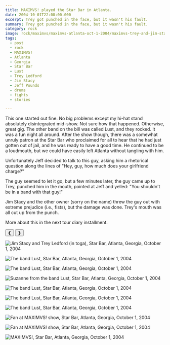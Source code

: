 ```yaml
---
title: MAXIMVS! played the Star Bar in Atlanta.
date: 2004-10-01T22:00:00.000
excerpt: Trey got punched in the face, but it wasn't his fault.  
summary: Trey got punched in the face, but it wasn't his fault.  
category: rock
image: rock/maximvs/maximvs-atlanta-oct-1-2004/maximvs-trey-and-jim-star-bar-oct-1-2004.jpg
tags:
  - post 
  - rock
  - MAXIMVS!
  - Atlanta
  - Georgia
  - Star Bar
  - Lust
  - Trey Ledford
  - Jim Stacy
  - Jeff Pounds
  - drums
  - fights
  - stories

---
```


This one started out fine. No big problems except my hi-hat stand absolutely disintegrated mid-show. Not sure how that happened. Otherwise, great gig. The other band on the bill was called Lust, and they rocked. It was a fun night all around. After the show though, there was a somewhat unruly patron at the Star Bar who proclaimed for all to hear that he had just gotten out of jail, and he was ready to have a good time. He continued to be a loudmouth, but we could have easily left Atlanta without tangling with him.

Unfortunately Jeff decided to talk to this guy, asking him a rhetorical question along the lines of "Hey, guy, how much does your girlfriend charge?"

The guy seemed to let it go, but a few minutes later, the guy came up to Trey, punched him in the mouth, pointed at Jeff and yelled: "You shouldn't be in a band with that guy!"

Jim Stacy and the other owner (sorry on the name) threw the guy out with extreme prejudice (i.e., fists), but the damage was done. Trey's mouth was all cut up from the punch.

More about this in the next tour diary installment.

<div id="viewport">
    <button id="buttonPrevious">&#10094;</button>
    <button id="buttonNext">&#10095;</button>

![Jim Stacy and Trey Ledford (in toga), Star Bar, Atlanta, Georgia, October 1, 2004](/static/img/rock/maximvs/maximvs-atlanta-oct-1-2004/trey-and-jim-star-bar-oct-1-2004.jpg "Jim Stacy and Trey Ledford (in toga), Star Bar, Atlanta, Georgia, October 1, 2004")

![The band Lust, Star Bar, Atlanta, Georgia, October 1, 2004](/static/img/rock/maximvs/maximvs-atlanta-oct-1-2004/maximvs-bothlusts-oct-1-2004.jpg)

![The band Lust, Star Bar, Atlanta, Georgia, October 1, 2004](/static/img/rock/maximvs/maximvs-atlanta-oct-1-2004/maximvs-elvislust-oct-1-2004.jpg)

![Suzanne from the band Lust, Star Bar, Atlanta, Georgia, October 1, 2004](/static/img/rock/maximvs/maximvs-atlanta-oct-1-2004/maximvs-goodlust-oct-1-2004.jpg)

![The band Lust, Star Bar, Atlanta, Georgia, October 1, 2004](/static/img/rock/maximvs/maximvs-atlanta-oct-1-2004/maximvs-suzanshoes-oct-1-2004.jpg)

![The band Lust, Star Bar, Atlanta, Georgia, October 1, 2004](/static/img/rock/maximvs/maximvs-atlanta-oct-1-2004/maximvs-lust-oct-1-2004.jpg)

![The band Lust, Star Bar, Atlanta, Georgia, October 1, 2004](/static/img/rock/maximvs/maximvs-atlanta-oct-1-2004/maximvs-lustylady-oct-1-2004.jpg)

![Fan at MAXIMVS! show, Star Bar, Atlanta, Georgia, October 1, 2004](/static/img/rock/maximvs/maximvs-atlanta-oct-1-2004/maximvs-fan-oct-1-2004.jpg)


![Fan at MAXIMVS! show, Star Bar, Atlanta, Georgia, October 1, 2004](/static/img/rock/maximvs/maximvs-atlanta-oct-1-2004/maximvs-pinkfan-oct-1-2004.jpg)

![MAXIMVS!, Star Bar, Atlanta, Georgia, October 1, 2004](/static/img/rock/maximvs/maximvs-atlanta-oct-1-2004/maximvs-postatlshow-oct-1-2004.jpg)

</div>
<div id="caption"></div>